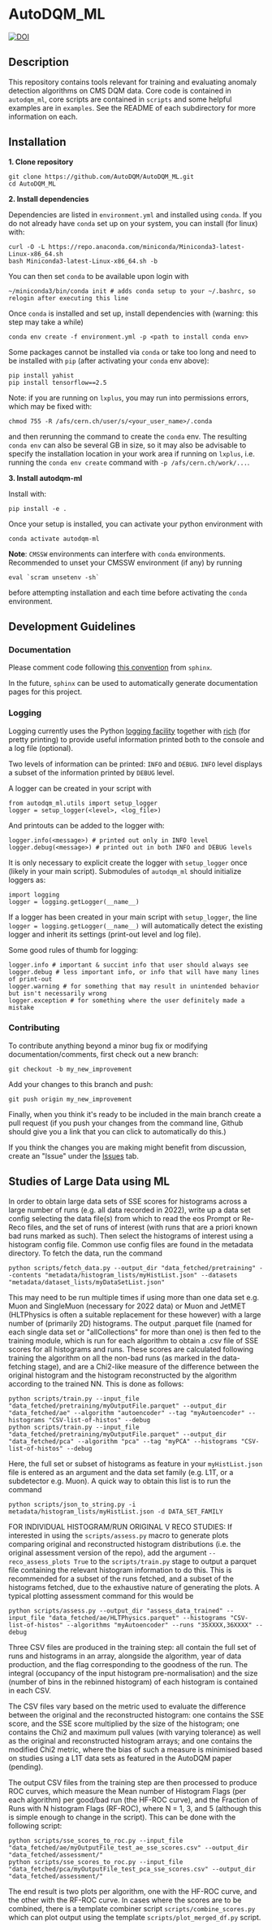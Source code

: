 # AutoDQM_ML
[![DOI](https://zenodo.org/badge/356313006.svg)](https://zenodo.org/badge/latestdoi/356313006)

## Description
This repository contains tools relevant for training and evaluating anomaly detection algorithms on CMS DQM data.
Core code is contained in `autodqm_ml`, core scripts are contained in `scripts` and some helpful examples are in `examples`.
See the README of each subdirectory for more information on each.

## Installation
**1. Clone repository**
```
git clone https://github.com/AutoDQM/AutoDQM_ML.git 
cd AutoDQM_ML
```
**2. Install dependencies**

Dependencies are listed in ```environment.yml``` and installed using `conda`. If you do not already have `conda` set up on your system, you can install (for linux) with:
```
curl -O -L https://repo.anaconda.com/miniconda/Miniconda3-latest-Linux-x86_64.sh
bash Miniconda3-latest-Linux-x86_64.sh -b
```
You can then set `conda` to be available upon login with
```
~/miniconda3/bin/conda init # adds conda setup to your ~/.bashrc, so relogin after executing this line
```

Once `conda` is installed and set up, install dependencies with (warning: this step may take a while)
```
conda env create -f environment.yml -p <path to install conda env>
```

Some packages cannot be installed via `conda` or take too long and need to be installed with `pip` (after activating your `conda` env above):
```
pip install yahist
pip install tensorflow==2.5
```

Note: if you are running on `lxplus`, you may run into permissions errors, which may be fixed with:
```
chmod 755 -R /afs/cern.ch/user/s/<your_user_name>/.conda
```
and then rerunning the command to create the `conda` env. The resulting `conda env` can also be several GB in size, so it may also be advisable to specify the installation location in your work area if running on `lxplus`, i.e. running the `conda env create` command with `-p /afs/cern.ch/work/...`.

**3. Install autodqm-ml**

Install with:
```
pip install -e .
```

Once your setup is installed, you can activate your python environment with
```
conda activate autodqm-ml
```

**Note**: `CMSSW` environments can interfere with `conda` environments. Recommended to unset your CMSSW environment (if any) by running
```
eval `scram unsetenv -sh`
```
before attempting installation and each time before activating the `conda` environment.

## Development Guidelines

### Documentation
Please comment code following [this convention](https://sphinx-rtd-tutorial.readthedocs.io/en/latest/docstrings.html) from `sphinx`.

In the future, `sphinx` can be used to automatically generate documentation pages for this project.

### Logging
Logging currently uses the Python [logging facility](https://docs.python.org/3/library/logging.html) together with [rich](https://github.com/willmcgugan/rich) (for pretty printing) to provide useful information printed both to the console and a log file (optional).

Two levels of information can be printed: `INFO` and `DEBUG`. `INFO` level displays a subset of the information printed by `DEBUG` level.

A logger can be created in your script with
```
from autodqm_ml.utils import setup_logger
logger = setup_logger(<level>, <log_file>)
```
And printouts can be added to the logger with:
```
logger.info(<message>) # printed out only in INFO level
logger.debug(<message>) # printed out in both INFO and DEBUG levels
```

It is only necessary to explicit create the logger with `setup_logger` once (likely in your main script). Submodules of `autodqm_ml` should initialize loggers as:
```
import logging
logger = logging.getLogger(__name__)
```
If a logger has been created in your main script with `setup_logger`, the line `logger = logging.getLogger(__name__)` will automatically detect the existing logger and inherit its settings (print-out level and log file).

Some good rules of thumb for logging:
```
logger.info # important & succint info that user should always see
logger.debug # less important info, or info that will have many lines of print-out
logger.warning # for something that may result in unintended behavior but isn't necessarily wrong
logger.exception # for something where the user definitely made a mistake
```

### Contributing
To contribute anything beyond a minor bug fix or modifying documentation/comments, first check out a new branch:
```
git checkout -b my_new_improvement
```
Add your changes to this branch and push:
```
git push origin my_new_improvement
```
Finally, when you think it's ready to be included in the main branch create a pull request (if you push your changes from the command line, Github should give you a link that you can click to automatically do this.) 

If you think the changes you are making might benefit from discussion, create an "Issue" under the [Issues](https://github.com/AutoDQM/AutoDQM_ML/issues) tab.

## Studies of Large Data using ML

In order to obtain large data sets of SSE scores for histograms across a large number of runs (e.g. all data recorded in 2022), write up a data set config selecting the data file(s) from which to read the eos Prompt or Re-Reco files, and the set of runs of interest (with runs that are a priori known bad runs marked as such). Then select the histograms of interest using a histogram config file. Common use config files are found in the metadata directory. To fetch the data, run the command
```
python scripts/fetch_data.py --output_dir "data_fetched/pretraining" --contents "metadata/histogram_lists/myHistList.json" --datasets "metadata/dataset_lists/myDataSetList.json"
```
This may need to be run multiple times if using more than one data set e.g. Muon and SingleMuon (necessary for 2022 data) or Muon and JetMET (HLTPhysics is often a suitable replacement for these however) with a large number of (primarily 2D) histograms. The output .parquet file (named for each single data set or "allCollections" for more than one) is then fed to the training module, which is run for each algorithm to obtain a .csv file of SSE scores for all histograms and runs. These scores are calculated following training the algorithm on all the non-bad runs (as marked in the data-fetching stage), and are a Chi2-like measure of the difference between the original histogram and the histogram reconstructed by the algorithm according to the trained NN. This is done as follows:
```
python scripts/train.py --input_file "data_fetched/pretraining/myOutputFile.parquet" --output_dir "data_fetched/ae" --algorithm "autoencoder" --tag "myAutoencoder" --histograms "CSV-list-of-histos" --debug
python scripts/train.py --input_file "data_fetched/pretraining/myOutputFile.parquet" --output_dir "data_fetched/pca" --algorithm "pca" --tag "myPCA" --histograms "CSV-list-of-histos" --debug
```
Here, the full set or subset of histograms as feature in your `myHistList.json` file is entered as an argument and the data set family (e.g. L1T, or a subdetector e.g. Muon). A quick way to obtain this list is to run the command
```
python scripts/json_to_string.py -i metadata/histogram_lists/myHistList.json -d DATA_SET_FAMILY
```
FOR INDIVIDUAL HISTOGRAM/RUN ORIGINAL V RECO STUDIES: If interested in using the `scripts/assess.py` macro to generate plots comparing original and reconstructed histogram distributions (i.e. the original assessment version of the repo), add the argument `--reco_assess_plots True` to the `scripts/train.py` stage to output a parquet file containing the relevant histogram information to do this. This is recommended for a subset of the runs fetched, and a subset of the histograms fetched, due to the exhaustive nature of generating the plots. A typical plotting assessment command for this would be
```
python scripts/assess.py --output_dir "assess_data_trained" --input_file "data_fetched/ae/HLTPhysics.parquet" --histograms "CSV-list-of-histos" --algorithms "myAutoencoder" --runs "35XXXX,36XXXX" --debug
```
Three CSV files are produced in the training step: all contain the full set of runs and histograms in an array, alongside the algorithm, year of data production, and the flag corresponding to the goodness of the run. The integral (occupancy of the input histogram pre-normalisation) and the size (number of bins in the rebinned histogram) of each histogram is contained in each CSV.

The CSV files vary based on the metric used to evaluate the difference between the original and the reconstructed histogram: one contains the SSE score, and the SSE score multiplied by the size of the histogram; one contains the Chi2 and maximum pull values (with varying tolerance) as well as the original and reconstructed histogram arrays; and one contains the modified Chi2 metric, where the bias of such a measure is minimised based on studies using a L1T data sets as featured in the AutoDQM paper (pending).

The output CSV files from the training step are then processed to produce ROC curves, which measure the Mean number of Histogram Flags (per each algorithm) per good/bad run (the HF-ROC curve), and the Fraction of Runs with N histogram Flags (RF-ROC), where N = 1, 3, and 5 (although this is simple enough to change in the script). This can be done with the following script:
```
python scripts/sse_scores_to_roc.py --input_file "data_fetched/ae/myOutputFile_test_ae_sse_scores.csv" --output_dir "data_fetched/assessment/"
python scripts/sse_scores_to_roc.py --input_file "data_fetched/pca/myOutputFile_test_pca_sse_scores.csv" --output_dir "data_fetched/assessment/"
```
The end result is two plots per algorithm, one with the HF-ROC curve, and the other with the RF-ROC curve. In cases where the scores are to be combined, there is a template combiner script `scripts/combine_scores.py` which can plot output using the template `scripts/plot_merged_df.py` script.
